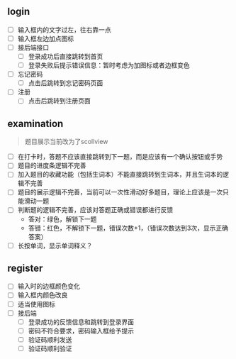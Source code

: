 ## login
- [ ] 输入框内的文字过左，往右靠一点
- [ ] 输入框左边加点图标
- [ ] 接后端接口
    - [ ] 登录成功后直接跳转到首页
    - [ ] 登录失败后提示错误信息：暂时考虑为加图标或者边框变色
- [ ] 忘记密码
    - [ ] 点击后跳转到忘记密码页面
- [ ] 注册
    - [ ] 点击后跳转到注册页面

## examination
> 题目展示当前改为了scollview
- [ ] 在打卡时，答题不应该直接跳转到下一题，而是应该有一个确认按钮或手势
- [ ] 题目的进度条逻辑不完善
- [ ] 加入题目的收藏功能（包括生词本）不能直接跳转到生词本，并且生词本的逻辑不完善
- [ ] 题目的展示逻辑不完善，当前可以一次性滑动好多题目，理论上应该是一次只能滑动一题
- [ ] 判断题的逻辑不完善，应该对答题正确或错误都进行反馈
    - 答对：绿色，解锁下一题
    - 答错：红色，不解锁下一题，错误次数+1，（错误次数达到3次，显示正确答案）
- [ ] 长按单词，显示单词释义？

## register
- [ ] 输入时的边框颜色变化
- [ ] 输入框内颜色改良
- [ ] 适当使用图标
- [ ] 接后端
	- [ ] 登录成功的反馈信息和跳转到登录界面
	- [ ] 密码不符合要求，密码输入框给予提示
	- [ ] 验证码顺利发送
	- [ ] 验证码顺利验证